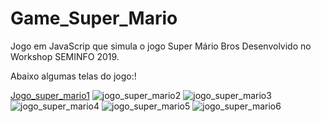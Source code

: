 # Game_Super_Mario
Jogo em JavaScrip que simula o jogo Super Mário Bros Desenvolvido no Workshop SEMINFO 2019.

Abaixo algumas telas do jogo:!

[Jogo_super_mario1](https://user-images.githubusercontent.com/17989591/141139725-a8176598-ded5-450a-bcfa-a5869674464e.png)
![jogo_super_mario2](https://user-images.githubusercontent.com/17989591/141139836-a79bc465-4538-420d-98d4-7b030a835492.png)
![jogo_super_mario3](https://user-images.githubusercontent.com/17989591/141139842-db4a340f-f089-42e8-8a97-e0735235dd95.png)
![jogo_super_mario4](https://user-images.githubusercontent.com/17989591/141139844-cb0fa8fd-9a01-4379-9fbc-48caebc49493.png)
![jogo_super_mario5](https://user-images.githubusercontent.com/17989591/141139848-4c35a8df-737c-4e5e-b606-1352aa8960b7.png)
![jogo_super_mario6](https://user-images.githubusercontent.com/17989591/141139850-65ad76b8-3abd-4ecf-8297-a8b8cca4a307.png)
